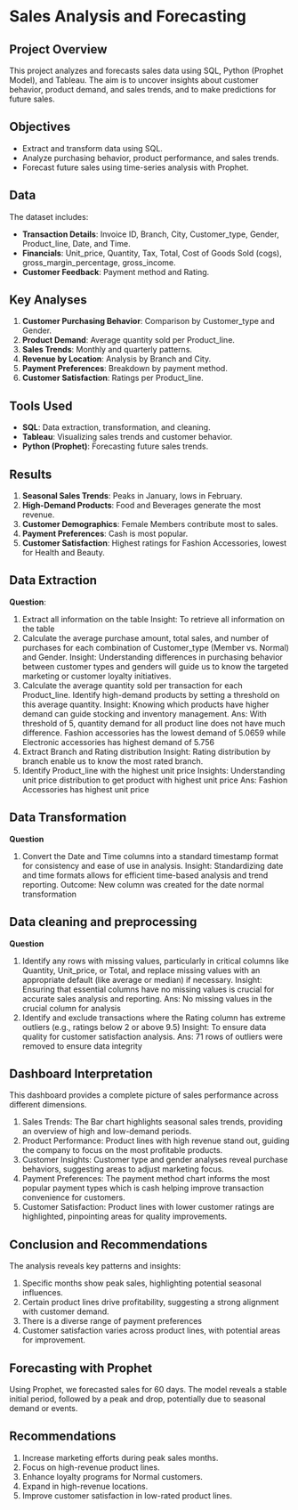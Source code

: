 # Sales Analysis and Forecasting

## Project Overview
This project analyzes and forecasts sales data using SQL, Python (Prophet Model), and Tableau. The aim is to uncover insights about customer behavior, product demand, and sales trends, and to make predictions for future sales.

## Objectives
- Extract and transform data using SQL.
- Analyze purchasing behavior, product performance, and sales trends.
- Forecast future sales using time-series analysis with Prophet.

## Data
The dataset includes:
- **Transaction Details**: Invoice ID, Branch, City, Customer_type, Gender, Product_line, Date, and Time.
- **Financials**: Unit_price, Quantity, Tax, Total, Cost of Goods Sold (cogs), gross_margin_percentage, gross_income.
- **Customer Feedback**: Payment method and Rating.

## Key Analyses
1. **Customer Purchasing Behavior**: Comparison by Customer_type and Gender.
2. **Product Demand**: Average quantity sold per Product_line.
3. **Sales Trends**: Monthly and quarterly patterns.
4. **Revenue by Location**: Analysis by Branch and City.
5. **Payment Preferences**: Breakdown by payment method.
6. **Customer Satisfaction**: Ratings per Product_line.

## Tools Used
- **SQL**: Data extraction, transformation, and cleaning.
- **Tableau**: Visualizing sales trends and customer behavior.
- **Python (Prophet)**: Forecasting future sales trends.


## Results
1. **Seasonal Sales Trends**: Peaks in January, lows in February.
2. **High-Demand Products**: Food and Beverages generate the most revenue.
3. **Customer Demographics**: Female Members contribute most to sales.
4. **Payment Preferences**: Cash is most popular.
5. **Customer Satisfaction**: Highest ratings for Fashion Accessories, lowest for Health and Beauty.

## Data Extraction  
**Question**:
1.	Extract all information on the table
Insight: To retrieve all information on the table 
2.	Calculate the average purchase amount, total sales, and number of purchases for each combination of Customer_type (Member vs. Normal) and Gender.
Insight: Understanding differences in purchasing behavior between customer types and genders will guide us to know the targeted marketing or customer loyalty initiatives.
3.	Calculate the average quantity sold per transaction for each Product_line. Identify high-demand products by setting a threshold on this average quantity.
Insight: Knowing which products have higher demand can guide stocking and inventory management.
Ans: With threshold of 5, quantity demand for all product line does not have much difference.  Fashion accessories has the lowest demand of 5.0659 while Electronic accessories has highest demand of 5.756
4.	Extract Branch and Rating distribution 
Insight: Rating distribution by branch enable us to know the most rated branch. 
5.	Identify Product_line with the highest unit price
Insights: Understanding unit price distribution to get product with highest unit price
Ans: Fashion Accessories has highest unit price 

## Data Transformation
**Question**
1.	Convert the Date and Time columns into a standard timestamp format for consistency and ease of use in analysis.
Insight: Standardizing date and time formats allows for efficient time-based analysis and trend reporting. 
Outcome: New column was created for the date normal transformation 
## Data cleaning and preprocessing
**Question**
1.	Identify any rows with missing values, particularly in critical columns like Quantity, Unit_price, or Total, and replace missing values with an appropriate default (like average or median) if necessary.
Insight: Ensuring that essential columns have no missing values is crucial for accurate sales analysis and reporting.
Ans: No missing values in the crucial column for analysis
2.	Identify and exclude transactions where the Rating column has extreme outliers (e.g., ratings below 2 or above 9.5)
Insight: To ensure data quality for customer satisfaction analysis.
Ans: 71 rows of outliers were removed to ensure data integrity

## Dashboard Interpretation
This dashboard provides a complete picture of sales performance across different dimensions. 
1.	Sales Trends: The Bar chart highlights seasonal sales trends, providing an overview of high and low-demand periods.
2.	Product Performance: Product lines with high revenue stand out, guiding the company to focus on the most profitable products.
3.	Customer Insights: Customer type and gender analyses reveal purchase behaviors, suggesting areas to adjust marketing focus.
4.	Payment Preferences: The payment method chart informs the most popular payment types which is cash helping improve transaction convenience for customers.
5.	Customer Satisfaction: Product lines with lower customer ratings are highlighted, pinpointing areas for quality improvements.



## Conclusion and Recommendations
The analysis reveals key patterns and insights:
1.	Specific months show peak sales, highlighting potential seasonal influences.
2.	Certain product lines drive profitability, suggesting a strong alignment with customer demand.
3.	There is a diverse range of payment preferences
4.	Customer satisfaction varies across product lines, with potential areas for improvement.

## Forecasting with Prophet
Using Prophet, we forecasted sales for 60 days. The model reveals a stable initial period, followed by a peak and drop, potentially due to seasonal demand or events.

## Recommendations
1. Increase marketing efforts during peak sales months.
2. Focus on high-revenue product lines.
3. Enhance loyalty programs for Normal customers.
4. Expand in high-revenue locations.
5. Improve customer satisfaction in low-rated product lines.



